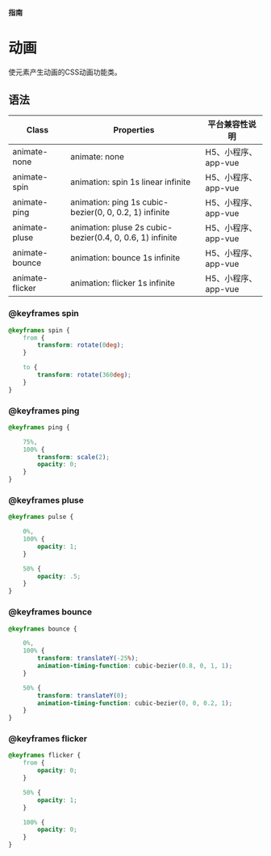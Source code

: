#### <span class="text-lg text-gray-500 font-normal">指南</span>

<div class="w-screen"></div>

# 动画
<a-typography-text>
    使元素产生动画的CSS动画功能类。
</a-typography-text>

<CssPrefix />

## 语法
| Class | Properties | 平台兼容性说明
| --- | --- | ---
| <a-link status="success">animate-none</a-link> | <a-link>animate: none</a-link> | H5、小程序、app-vue
| <a-link status="success">animate-spin</a-link> | <a-link>animation: spin 1s linear infinite</a-link> | H5、小程序、app-vue
| <a-link status="success">animate-ping</a-link> | <a-link>animation: ping 1s cubic-bezier(0, 0, 0.2, 1) infinite</a-link> | H5、小程序、app-vue
| <a-link status="success">animate-pluse</a-link> | <a-link>animation: pluse 2s cubic-bezier(0.4, 0, 0.6, 1) infinite</a-link> | H5、小程序、app-vue
| <a-link status="success">animate-bounce</a-link> | <a-link>animation: bounce 1s infinite</a-link> | H5、小程序、app-vue
| <a-link status="success">animate-flicker</a-link> | <a-link>animation: flicker 1s  infinite</a-link> | H5、小程序、app-vue

### @keyframes spin
```css
@keyframes spin {
    from {
        transform: rotate(0deg);
    }

    to {
        transform: rotate(360deg);
    }
}
```

### @keyframes ping
```css
@keyframes ping {

    75%,
    100% {
        transform: scale(2);
        opacity: 0;
    }
}
```

### @keyframes pluse
```css
@keyframes pulse {

    0%,
    100% {
        opacity: 1;
    }

    50% {
        opacity: .5;
    }
}
```

### @keyframes bounce
```css
@keyframes bounce {

    0%,
    100% {
        transform: translateY(-25%);
        animation-timing-function: cubic-bezier(0.8, 0, 1, 1);
    }

    50% {
        transform: translateY(0);
        animation-timing-function: cubic-bezier(0, 0, 0.2, 1);
    }
}
```

### @keyframes flicker
```css
@keyframes flicker {
    from {
        opacity: 0;
    }

    50% {
        opacity: 1;
    }

    100% {
        opacity: 0;
    }
}
```